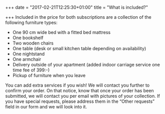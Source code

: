 +++
date = "2017-02-21T12:25:30+01:00"
title = "What is included?"

+++
Included in the price for both subscriptions are a collection of the following furniture types:

* One 90 cm wide bed with a fitted bed mattress
* One bookshelf
* Two wooden chairs
* One table (desk or small kitchen table depending on availability)
* One nightstand
* One armchair
* Delivery outside of your apartment (added indoor carriage service one time fee of 399:-)
* Pickup of furniture when you leave

You can add extra services if you wish! We will contact you further to confirm your order. On that notice, know that once your order has been submitted, we will contact you per email with pictures of your collection. If you have special requests, please address them in the “Other requests” field in our form and we will look into it.